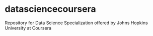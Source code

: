 # datasciencecoursera
Repository for Data Science Specialization offered by Johns Hopkins University at Coursera
